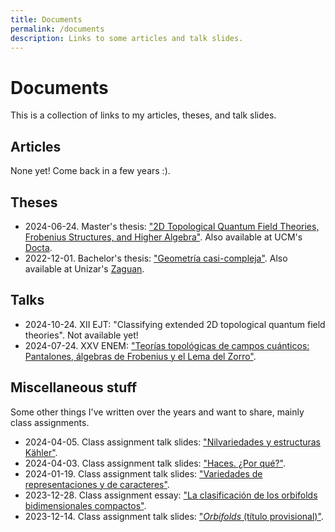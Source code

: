 ```yaml
---
title: Documents
permalink: /documents
description: Links to some articles and talk slides.
---
```


# Documents

This is a collection of links to my articles, theses, and talk slides.

## Articles

None yet!
Come back in a few years :).

## Theses

- 2024-06-24. Master's thesis: ["2D Topological Quantum Field Theories, Frobenius Structures, and Higher Algebra"](/files/2024-06-24-pareja_2D_Topological.pdf).
Also available at UCM's [Docta](https://hdl.handle.net/20.500.14352/105943).
- 2022-12-01. Bachelor's thesis: ["Geometría casi-compleja"](/files/2022-12-01-TAZ-TFG-2022-4731.pdf).
Also available at Unizar's [Zaguan](https://zaguan.unizar.es/record/124830).

## Talks

- 2024-10-24. XII EJT: "Classifying extended 2D topological quantum field theories".
Not available yet!
- 2024-07-24. XXV ENEM: ["Teorías topológicas de campos cuánticos: Pantalones, álgebras de Frobenius y el Lema del Zorro"](/files/2024-07-24-charla-enem-2024-v1.1.pdf).

## Miscellaneous stuff

Some other things I've written over the years and want to share, mainly class assignments.

- 2024-04-05. Class assignment talk slides: ["Nilvariedades y estructuras Kähler"](/files/2024-04-05-Nilvariedades.pdf).
- 2024-04-03. Class assignment talk slides: ["Haces. ¿Por qué?"](/files/2024-04-03-Haces._¿Por_qué__(Revisado).pdf).
- 2024-01-19. Class assignment talk slides: ["Variedades de representaciones y de caracteres"](/files/2024-01-19-variedades-de-caracteres.pdf).
- 2023-12-28. Class assignment essay: ["La clasificación de los orbifolds bidimensionales compactos"](/files/2023-12-28-La_clasificación_de_los_orbifolds_bidimensionales_compactos.pdf).
- 2023-12-14. Class assignment talk slides: ["*Orbifolds* (título provisional)"](/files/2023-12-14-orbifolds_(título_provisional)_(título_final).pdf).